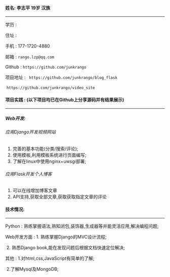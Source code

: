 #### 姓名: 李志平 19岁 汉族
---

学历 : 

住址 : 

手机 : 177-1720-4880

邮箱 :  ```rango.lzp@qq.com```

Github : ```https://github.com/junkrango```

项目地址 : ``` https://github.com/junkrango/blog_flask```

​                   ```https://github.com/junkrango/video_site```



#### 项目实践 : (以下项目均已在Github上分享源码并有结果展示)

---



##### Web开发:

###### 应用Django开发视频网站

1. 完善的基本功能(分类/搜索/评论);
2. 使用模板,利用模板系统进行页面编写;
3. 了解在linux中使用nginx+uwsgi部署;



###### 应用Flask开发个人博客

1. 可以在线增加博客文章
2. API支持,获取全部文章,获取获取指定文章的评论



#### 技术情况:

---



Python : 熟练掌握语法,熟知闭包,装饰器,生成器等并能灵活应用,解决编程问题;

Web开发方面 : 1. 熟练掌握Django的MVC设计流程;

​                           2. 熟悉Django book,能在发现问题后根据文档快速定位解决;

其他 : 1.对html,css,JavaScript有简单的了解;

​           2.了解Mysql及MongoDB;
